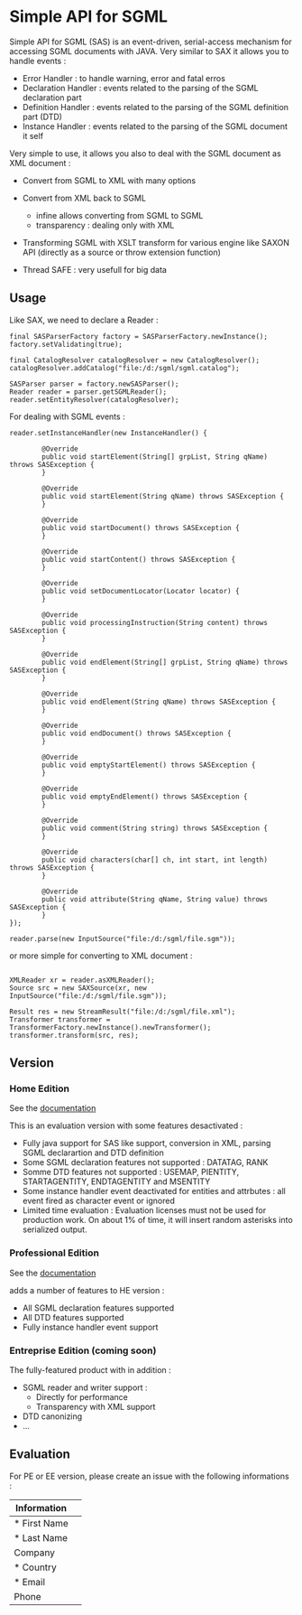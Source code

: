 # Simple API for SGML
Simple API for SGML (SAS) is an event-driven, serial-access mechanism for accessing SGML documents with JAVA.
Very similar to SAX it allows you to handle events :

- Error Handler : to handle warning, error and fatal erros
- Declaration Handler : events related to the parsing of the SGML declaration part
- Definition Handler : events related to the parsing of the SGML definition part (DTD)
- Instance Handler : events related to the parsing of the SGML document it self


Very simple to use, it allows you also to deal with the SGML document as XML document :

- Convert from SGML to XML with many options
- Convert from XML back to SGML
    - infine allows converting from SGML to SGML
    - transparency : dealing only with XML

- Transforming SGML with XSLT transform for various engine like SAXON API (directly as a source or throw extension function) 
- Thread SAFE : very usefull for big data


## Usage

Like SAX, we need to declare a Reader :  

```
final SASParserFactory factory = SASParserFactory.newInstance();
factory.setValidating(true);

final CatalogResolver catalogResolver = new CatalogResolver();
catalogResolver.addCatalog("file:/d:/sgml/sgml.catalog");

SASParser parser = factory.newSASParser();
Reader reader = parser.getSGMLReader();
reader.setEntityResolver(catalogResolver);

```

For dealing with SGML events : 

```
reader.setInstanceHandler(new InstanceHandler() {
		
		@Override
		public void startElement(String[] grpList, String qName) throws SASException {
		}
		
		@Override
		public void startElement(String qName) throws SASException {
		}
		
		@Override
		public void startDocument() throws SASException {
		}
		
		@Override
		public void startContent() throws SASException {
		}
		
		@Override
		public void setDocumentLocator(Locator locator) {
		}
		
		@Override
		public void processingInstruction(String content) throws SASException {
		}
		
		@Override
		public void endElement(String[] grpList, String qName) throws SASException {
		}
		
		@Override
		public void endElement(String qName) throws SASException {
		}
		
		@Override
		public void endDocument() throws SASException {
		}
		
		@Override
		public void emptyStartElement() throws SASException {
		}
		
		@Override
		public void emptyEndElement() throws SASException {
		}
		
		@Override
		public void comment(String string) throws SASException {
		}
		
		@Override
		public void characters(char[] ch, int start, int length) throws SASException {
		}
		
		@Override
		public void attribute(String qName, String value) throws SASException {
		}
});
				
reader.parse(new InputSource("file:/d:/sgml/file.sgm"));

```

or more simple for converting to XML document : 

```

XMLReader xr = reader.asXMLReader();
Source src = new SAXSource(xr, new InputSource("file:/d:/sgml/file.sgm"));

Result res = new StreamResult("file:/d:/sgml/file.xml");
Transformer transformer = TransformerFactory.newInstance().newTransformer();
transformer.transform(src, res);

```

## Version
### Home Edition 

See the [documentation](https://hamdikarray.github.io/simple-api-for-sgml-dist/docs/he/apidocs/index.html)

This is an evaluation version with some features desactivated : 
- Fully java support for SAS like support, conversion in XML, parsing SGML declarartion and DTD definition  
- Some SGML declaration features not supported : DATATAG, RANK
- Somme DTD features not supported : USEMAP, PIENTITY, STARTAGENTITY, ENDTAGENTITY and MSENTITY
- Some instance handler event deactivated for entities and attrbutes : all event fired as character event or ignored 
- Limited time evaluation : Evaluation licenses must not be used for production work. On about 1% of time, it will insert random asterisks into serialized output.

### Professional Edition 

See the [documentation](https://hamdikarray.github.io/simple-api-for-sgml-dist/docs/pe/apidocs/index.html)

adds a number of features to HE version : 
- All SGML declaration features supported
- All DTD features supported
- Fully instance handler event support 

### Entreprise Edition (coming soon) 
The fully-featured product with in addition : 
- SGML reader and writer support : 
  - Directly for performance 
  - Transparency with XML support
- DTD canonizing
- ...

## Evaluation
For PE or EE version, please create an issue with the following informations : 

|Information   | |
|---|---|
| * First Name   | |
| * Last Name  	  | |
|  Company | |
|  * Country  	 | |
|  * Email | |
|  Phone | |